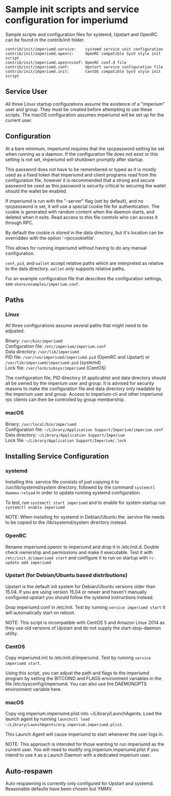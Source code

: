 Sample init scripts and service configuration for imperiumd
==========================================================

Sample scripts and configuration files for systemd, Upstart and OpenRC
can be found in the contrib/init folder.

    contrib/init/imperiumd.service:    systemd service unit configuration
    contrib/init/imperiumd.openrc:     OpenRC compatible SysV style init script
    contrib/init/imperiumd.openrcconf: OpenRC conf.d file
    contrib/init/imperiumd.conf:       Upstart service configuration file
    contrib/init/imperiumd.init:       CentOS compatible SysV style init script

Service User
---------------------------------

All three Linux startup configurations assume the existence of a "imperium" user
and group.  They must be created before attempting to use these scripts.
The macOS configuration assumes imperiumd will be set up for the current user.

Configuration
---------------------------------

At a bare minimum, imperiumd requires that the rpcpassword setting be set
when running as a daemon.  If the configuration file does not exist or this
setting is not set, imperiumd will shutdown promptly after startup.

This password does not have to be remembered or typed as it is mostly used
as a fixed token that imperiumd and client programs read from the configuration
file, however it is recommended that a strong and secure password be used
as this password is security critical to securing the wallet should the
wallet be enabled.

If imperiumd is run with the "-server" flag (set by default), and no rpcpassword is set,
it will use a special cookie file for authentication. The cookie is generated with random
content when the daemon starts, and deleted when it exits. Read access to this file
controls who can access it through RPC.

By default the cookie is stored in the data directory, but it's location can be overridden
with the option '-rpccookiefile'.

This allows for running imperiumd without having to do any manual configuration.

`conf`, `pid`, and `wallet` accept relative paths which are interpreted as
relative to the data directory. `wallet` *only* supports relative paths.

For an example configuration file that describes the configuration settings,
see `share/examples/imperium.conf`.

Paths
---------------------------------

### Linux

All three configurations assume several paths that might need to be adjusted.

Binary:              `/usr/bin/imperiumd`  
Configuration file:  `/etc/imperium/imperium.conf`  
Data directory:      `/var/lib/imperiumd`  
PID file:            `/var/run/imperiumd/imperiumd.pid` (OpenRC and Upstart) or `/var/lib/imperiumd/imperiumd.pid` (systemd)  
Lock file:           `/var/lock/subsys/imperiumd` (CentOS)  

The configuration file, PID directory (if applicable) and data directory
should all be owned by the imperium user and group.  It is advised for security
reasons to make the configuration file and data directory only readable by the
imperium user and group.  Access to imperium-cli and other imperiumd rpc clients
can then be controlled by group membership.

### macOS

Binary:              `/usr/local/bin/imperiumd`  
Configuration file:  `~/Library/Application Support/Imperium/imperium.conf`  
Data directory:      `~/Library/Application Support/Imperium`  
Lock file:           `~/Library/Application Support/Imperium/.lock`  

Installing Service Configuration
-----------------------------------

### systemd

Installing this .service file consists of just copying it to
/usr/lib/systemd/system directory, followed by the command
`systemctl daemon-reload` in order to update running systemd configuration.

To test, run `systemctl start imperiumd` and to enable for system startup run
`systemctl enable imperiumd`

NOTE: When installing for systemd in Debian/Ubuntu the .service file needs to be copied to the /lib/systemd/system directory instead.

### OpenRC

Rename imperiumd.openrc to imperiumd and drop it in /etc/init.d.  Double
check ownership and permissions and make it executable.  Test it with
`/etc/init.d/imperiumd start` and configure it to run on startup with
`rc-update add imperiumd`

### Upstart (for Debian/Ubuntu based distributions)

Upstart is the default init system for Debian/Ubuntu versions older than 15.04. If you are using version 15.04 or newer and haven't manually configured upstart you should follow the systemd instructions instead.

Drop imperiumd.conf in /etc/init.  Test by running `service imperiumd start`
it will automatically start on reboot.

NOTE: This script is incompatible with CentOS 5 and Amazon Linux 2014 as they
use old versions of Upstart and do not supply the start-stop-daemon utility.

### CentOS

Copy imperiumd.init to /etc/init.d/imperiumd. Test by running `service imperiumd start`.

Using this script, you can adjust the path and flags to the imperiumd program by
setting the BITCOIND and FLAGS environment variables in the file
/etc/sysconfig/imperiumd. You can also use the DAEMONOPTS environment variable here.

### macOS

Copy org.imperium.imperiumd.plist into ~/Library/LaunchAgents. Load the launch agent by
running `launchctl load ~/Library/LaunchAgents/org.imperium.imperiumd.plist`.

This Launch Agent will cause imperiumd to start whenever the user logs in.

NOTE: This approach is intended for those wanting to run imperiumd as the current user.
You will need to modify org.imperium.imperiumd.plist if you intend to use it as a
Launch Daemon with a dedicated imperium user.

Auto-respawn
-----------------------------------

Auto respawning is currently only configured for Upstart and systemd.
Reasonable defaults have been chosen but YMMV.
